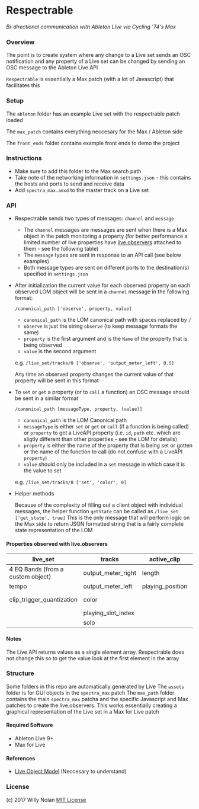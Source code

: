 # Respectrable
*Bi-directional communication with Ableton Live via Cycling '74's Max*

### Overview
The point is to create system where any change to a Live set sends an OSC notification and any property of a Live set can be changed by sending an OSC message to the Ableton Live API

`Respectrable` is essentially a Max patch (with a lot of Javascript) that facilitates this

### Setup
The  `ableton` folder has an example Live set with the respectrable patch loaded

The `max_patch` contains everything neccesary for the Max / Ableton side

The `front_ends` folder contains example front ends to demo the project

### Instructions
- Make sure to add this folder to the Max search path
- Take note of the networking information in `settings.json` - this contains the hosts and ports to send and receive data
- Add `spectra_max.amxd` to the master track on a Live set

### API
- Respectrable sends two types of messages: `channel` and `message`
	- The `channel` messages are messages are sent when there is a Max object in the patch monitoring a property (for better performance a limited number of live properties have [live.observers](https://docs.cycling74.com/max6/dynamic/c74_docs.html#live.observer) attached to them - see the following table)
	- The `message` types are sent in response to an API call (see below examples)
	- Both message types are sent on different ports to the destination(s) specified in `settings.json`
- After initialization the current value for each observed property on each observed LOM object will be sent in a `channel` message in the following format:
	
    `/canonical_path ['observe', property, value]`
    
	- `canonical_path` is the LOM canonical path with spaces replaced by `/`
	- `observe` is just the string `observe` (to keep message formats the same)
	- `property` is the first argument and is the `Name` of the property that is being observed
	- `value` is the second argument
	
    e.g. `/live_set/tracks/0 ['observe', 'output_meter_left', 0.5]`
    
    Any time an observed property changes the current value of that property will be sent in this format
 
- To `set` or `get` a property (or to `call` a function) an OSC message should be sent in a similar format

   `/canonical_path [messageType, property, (value)]`

	- `canonical_path` is the LOM Canonical path
	- `messageType` is either `set` or `get` or `call` (if a function is being called) or `property` to get a LiveAPI property (i.e. `id`, `path` etc. which are sligtly different than other properties - see the LOM for details)
	- `property` is either the name of the property that is being set or gotten or the name of the function to call (do not confuse with a LiveAPI `property`)
	- `value` should only be included in a `set` message in which case it is the value to set

	e.g. `/live_set/tracks/0 ['set', 'color', 0] `

- Helper methods

	Because of the complexity of filling out a client object with individual messages, the helper function `getState` can be called as `/live_set ['get_state', true]`
	This is the only message that will perform logic on the Max side to return JSON formatted string that is a fairly complete state representation of the LOM

#### Properties observed with live.observers	

| live_set                          | tracks             | active_clip      | devices    | mixer_device            | clip  |
|-----------------------------------|--------------------|------------------|------------|-------------------------|-------|
| 4 EQ Bands (from a custom object) | output_meter_right | length           | parameters | panning                 | color |
| tempo                             | output_meter_left  | playing_position |            | volume                  |       |
| clip_trigger_quantization         | color              |                  |            | track_activator (value) |       |
|                                   | playing_slot_index |                  |            |                         |       |
|                                   | solo               |                  |            |                         |       |

#### Notes
The Live API returns values as a single element array. Respectrable does not change this so to get the value look at the first element in the array

### Structure
Some folders in this repo are automatically generated by Live
The `assets` folder is for GUI objects in the `spectra_max` patch
The `max_path` folder contains the main `spectra_max` patcha and the specific Javascript and Max patches to create the live.observers. This works essentially creating a graphical representation of the Live set in a Max for Live patch

#### Required Software
- Ableton Live 9+
- Max for Live

#### References
- [Live Object Model](https://docs.cycling74.com/max7/vignettes/live_object_model) (Neccesary to understand)

### License
(c) 2017 Willy Nolan [MIT License](https://en.wikipedia.org/wiki/MIT_License)

